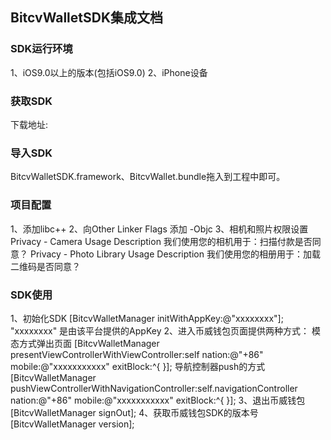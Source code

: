 ## BitcvWalletSDK集成文档
### SDK运行环境
1、iOS9.0以上的版本(包括iOS9.0)
2、iPhone设备
### 获取SDK
下载地址:
### 导入SDK
BitcvWalletSDK.framework、BitcvWallet.bundle拖入到工程中即可。

### 项目配置
1、添加libc++ 
2、向Other Linker Flags 添加 -Objc 
3、相机和照片权限设置
  Privacy - Camera Usage Description   我们使用您的相机用于：扫描付款是否同意？
  Privacy - Photo Library Usage Description  我们使用您的相册用于：加载二维码是否同意？
### SDK使用
1、初始化SDK
[BitcvWalletManager initWithAppKey:@"xxxxxxxx"];
"xxxxxxxx" 是由该平台提供的AppKey
2、进入币威钱包页面提供两种方式：
模态方式弹出页面
[BitcvWalletManager presentViewControllerWithViewController:self nation:@"+86" mobile:@"xxxxxxxxxxx" exitBlock:^{
    }];
导航控制器push的方式
[BitcvWalletManager pushViewControllerWithNavigationController:self.navigationController nation:@"+86" mobile:@"xxxxxxxxxxx" exitBlock:^{
    }];
3、退出币威钱包
[BitcvWalletManager signOut];
4、获取币威钱包SDK的版本号
[BitcvWalletManager version];